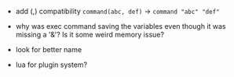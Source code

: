 - add (,) compatibility `command(abc, def)` -> `command "abc" "def"`

- why was exec command saving the variables even though it was missing a '&'? Is it some weird memory issue?

- look for better name

- lua for plugin system?